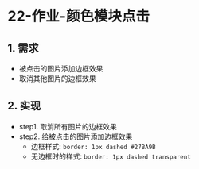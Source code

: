 # 22-作业-颜色模块点击

## 1. 需求

- 被点击的图片添加边框效果
- 取消其他图片的边框效果

## 2. 实现

- step1. 取消所有图片的边框效果
- step2. 给被点击的图片添加边框效果
  - 边框样式: `border: 1px dashed #27BA9B`
  - 无边框时的样式: `border: 1px dashed transparent`